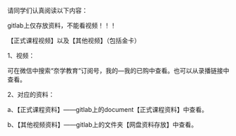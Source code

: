 请同学们认真阅读以下内容：



gitlab上仅存放资料，不能看视频！！！



【正式课程视频】以及【其他视频】（包括金卡）

1、视频：

可在微信中搜索“奈学教育“订阅号，我的—我的已购中查看。也可以从录播链接中查看。

2、对应的资料：

a、【正式课程资料】——gitlab上的document【正式课程资料】中查看。

b、【其他视频资料】——gitlab上的文件夹【网盘资料存放】中查看。